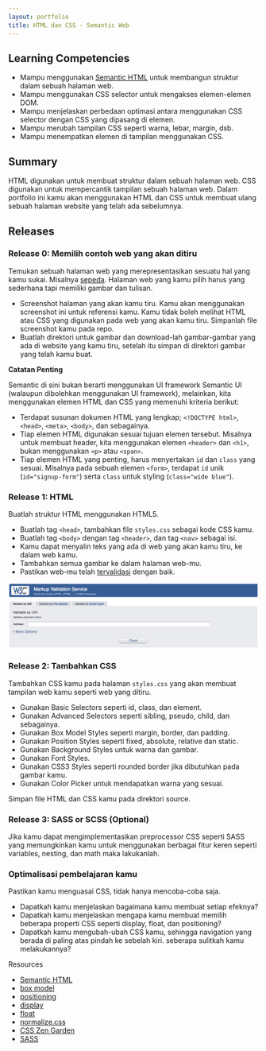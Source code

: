 ```yaml
---
layout: portfolio
title: HTML dan CSS - Semantic Web
---
```


## Learning Competencies

* Mampu menggunakan [Semantic HTML](http://webstyleguide.com/wsg3/5-site-structure/2-semantic-markup.html) untuk membangun struktur dalam sebuah halaman web.
* Mampu menggunakan CSS selector untuk mengakses elemen-elemen DOM.
* Mampu menjelaskan perbedaan optimasi antara menggunakan CSS selector dengan CSS yang dipasang di elemen.
* Mampu merubah tampilan CSS seperti warna, lebar, margin, dsb.
* Mampu menempatkan elemen di tampilan menggunakan CSS.

## Summary

HTML digunakan untuk membuat struktur dalam sebuah halaman web. CSS digunakan untuk mempercantik tampilan sebuah halaman web. Dalam portfolio ini kamu akan menggunakan HTML dan CSS untuk membuat ulang sebuah halaman website yang telah ada sebelumnya.

## Releases

### Release 0: Memilih contoh web yang akan ditiru

Temukan sebuah halaman web yang merepresentasikan sesuatu hal yang kamu sukai. Misalnya [sepeda](http://polygonbikes.com/id). Halaman web yang kamu pilih harus yang sederhana tapi memiliki gambar dan tulisan.

* Screenshot halaman yang akan kamu tiru. Kamu akan menggunakan screenshot ini untuk referensi kamu. Kamu tidak boleh melihat HTML atau CSS yang digunakan pada web yang akan kamu tiru. Simpanlah file screenshot kamu pada repo.
* Buatlah direktori untuk gambar dan download-lah gambar-gambar yang ada di website yang kamu tiru, setelah itu simpan di direktori gambar yang telah kamu buat.

**Catatan Penting**

Semantic di sini bukan berarti menggunakan UI framework Semantic UI (walaupun dibolehkan menggunakan UI framework), melainkan, kita menggunakan elemen HTML dan CSS yang memenuhi kriteria berikut:

- Terdapat susunan dokumen HTML yang lengkap; `<!DOCTYPE html>`, `<head>`, `<meta>`, `<body>`, dan sebagainya.
- Tiap elemen HTML digunakan sesuai tujuan elemen tersebut. Misalnya untuk membuat header, kita menggunakan elemen `<header>` dan `<h1>`, bukan menggunakan `<p>` atau `<span>`.
- Tiap elemen HTML yang penting, harus menyertakan `id` dan `class` yang sesuai. Misalnya pada sebuah elemen `<form>`, terdapat `id` unik (`id="signup-form"`) serta `class` untuk styling (`class="wide blue"`).

### Release 1: HTML

Buatlah struktur HTML menggunakan HTML5.

* Buatlah tag `<head>`, tambahkan file `styles.css` sebagai kode CSS kamu.
* Buatlah tag `<body>` dengan tag `<header>`, dan tag `<nav>` sebagai isi.
* Kamu dapat menyalin teks yang ada di web yang akan kamu tiru, ke dalam web kamu.
* Tambahkan semua gambar ke dalam halaman web-mu.
* Pastikan web-mu telah [tervalidasi](http://validator.w3.org) dengan baik.

![w3c-markup-validation](w3c-markup-validation.png)

### Release 2: Tambahkan CSS

Tambahkan CSS kamu pada halaman `styles.css` yang akan membuat tampilan web kamu seperti web yang ditiru.

* Gunakan Basic Selectors seperti id, class, dan element.
* Gunakan Advanced Selectors seperti sibling, pseudo, child, dan sebagainya.
* Gunakan Box Model Styles seperti margin, border, dan padding.
* Gunakan Position Styles seperti fixed, absolute, relative dan static.
* Gunakan Background Styles untuk warna dan gambar.
* Gunakan Font Styles.
* Gunakan CSS3 Styles seperti rounded border jika dibutuhkan pada gambar kamu.
* Gunakan Color Picker untuk mendapatkan warna yang sesuai.

Simpan file HTML dan CSS kamu pada direktori source.

### Release 3: SASS or SCSS (Optional)

Jika kamu dapat mengimplementasikan preprocessor CSS seperti SASS yang memungkinkan kamu untuk menggunakan berbagai fitur keren seperti variables, nesting, dan math maka lakukanlah.

### Optimalisasi pembelajaran kamu

Pastikan kamu menguasai CSS, tidak hanya mencoba-coba saja.

* Dapatkah kamu menjelaskan bagaimana kamu membuat setiap efeknya?
* Dapatkah kamu menjelaskan mengapa kamu membuat memilih beberapa properti CSS seperti display, float, dan positioning?
* Dapatkah kamu mengubah-ubah CSS kamu, sehingga navigation yang berada di paling atas pindah ke sebelah kiri. seberapa sulitkah kamu melakukannya?

Resources

* [Semantic HTML](http://webstyleguide.com/wsg3/5-site-structure/2-semantic-markup.html)
* [box model](http://css-tricks.com/the-css-box-model)
* [positioning](http://alistapart.com/article/css-positioning-101)
* [display](http://reference.sitepoint.com/css/display)
* [float](http://alistapart.com/article/css-floats-101)
* [normalize.css](http://necolas.github.io/normalize.css)
* [CSS Zen Garden](http://csszengarden.com)
* [SASS](http://sass-lang.com)
